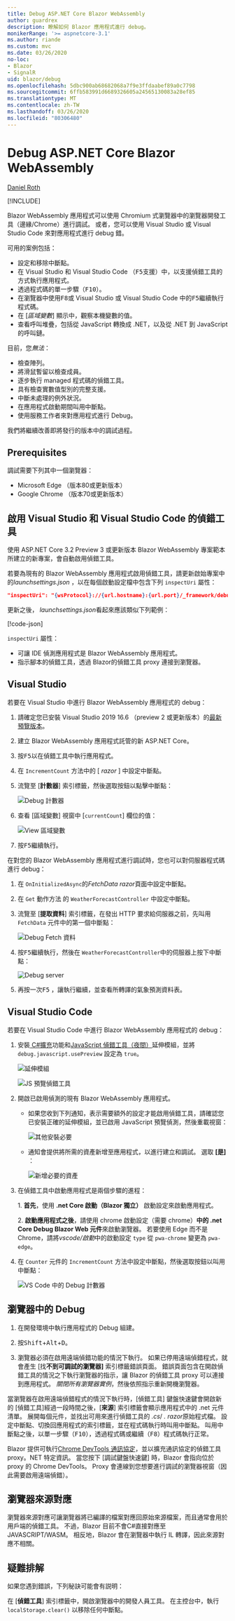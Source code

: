 ```yaml
---
title: Debug ASP.NET Core Blazor WebAssembly
author: guardrex
description: 瞭解如何 Blazor 應用程式進行 debug。
monikerRange: '>= aspnetcore-3.1'
ms.author: riande
ms.custom: mvc
ms.date: 03/26/2020
no-loc:
- Blazor
- SignalR
uid: blazor/debug
ms.openlocfilehash: 5dbc900ab68682068a7f9e3ffdaabef89a0c7798
ms.sourcegitcommit: 6ffb583991d6689326605a24565130083a28ef85
ms.translationtype: MT
ms.contentlocale: zh-TW
ms.lasthandoff: 03/26/2020
ms.locfileid: "80306480"
---
```

# <a name="debug-aspnet-core-opno-locblazor-webassembly"></a>Debug ASP.NET Core Blazor WebAssembly

[Daniel Roth](https://github.com/danroth27)

[!INCLUDE[](~/includes/blazorwasm-preview-notice.md)]

Blazor WebAssembly 應用程式可以使用 Chromium 式瀏覽器中的瀏覽器開發工具（邊緣/Chrome）進行調試。  或者，您可以使用 Visual Studio 或 Visual Studio Code 來對應用程式進行 debug 錯。

可用的案例包括：

* 設定和移除中斷點。
* 在 Visual Studio 和 Visual Studio Code （<kbd>F5</kbd>支援）中，以支援偵錯工具的方式執行應用程式。
* 透過程式碼的單一步驟（<kbd>F10</kbd>）。
* 在瀏覽器中使用<kbd>F8</kbd>或 Visual Studio 或 Visual Studio Code 中的<kbd>F5</kbd>繼續執行程式碼。
* 在 [*區域變數*] 顯示中，觀察本機變數的值。
* 查看呼叫堆疊，包括從 JavaScript 轉換成 .NET，以及從 .NET 到 JavaScript 的呼叫鏈。

目前，您*無法*：

* 檢查陣列。
* 將滑鼠暫留以檢查成員。
* 逐步執行 managed 程式碼的偵錯工具。
* 具有檢查實數值型別的完整支援。
* 中斷未處理的例外狀況。
* 在應用程式啟動期間叫用中斷點。
* 使用服務工作者來對應用程式進行 Debug。

我們將繼續改善即將發行的版本中的調試過程。

## <a name="prerequisites"></a>Prerequisites

調試需要下列其中一個瀏覽器：

* Microsoft Edge （版本80或更新版本）
* Google Chrome （版本70或更新版本）

## <a name="enable-debugging-for-visual-studio-and-visual-studio-code"></a>啟用 Visual Studio 和 Visual Studio Code 的偵錯工具

使用 ASP.NET Core 3.2 Preview 3 或更新版本 Blazor WebAssembly 專案範本所建立的新專案，會自動啟用偵錯工具。

若要為現有的 Blazor WebAssembly 應用程式啟用偵錯工具，請更新啟始專案中的*launchsettings.json* ，以在每個啟動設定檔中包含下列 `inspectUri` 屬性：

```json
"inspectUri": "{wsProtocol}://{url.hostname}:{url.port}/_framework/debug/ws-proxy?browser={browserInspectUri}"
```

更新之後， *launchsettings.json*看起來應該類似下列範例：

[!code-json[](debug/launchSettings.json?highlight=14,22)]

`inspectUri` 屬性：

* 可讓 IDE 偵測應用程式是 Blazor WebAssembly 應用程式。
* 指示腳本的偵錯工具，透過 Blazor的偵錯工具 proxy 連接到瀏覽器。

## <a name="visual-studio"></a>Visual Studio

若要在 Visual Studio 中進行 Blazor WebAssembly 應用程式的 debug：

1. 請確定您已安裝 Visual Studio 2019 16.6 （preview 2 或更新版本）的[最新預覽版本](https://visualstudio.com/preview)。
1. 建立 Blazor WebAssembly 應用程式託管的新 ASP.NET Core。
1. 按<kbd>F5</kbd>以在偵錯工具中執行應用程式。
1. 在 `IncrementCount` 方法中的 [ *razor* ] 中設定中斷點。
1. 流覽至 [**計數器**] 索引標籤，然後選取按鈕以點擊中斷點：

   ![Debug 計數器](https://devblogs.microsoft.com/aspnet/wp-content/uploads/sites/16/2020/03/vs-debug-counter.png)

1. 查看 [區域變數] 視窗中 [`currentCount`] 欄位的值：

   ![View 區域變數](https://devblogs.microsoft.com/aspnet/wp-content/uploads/sites/16/2020/03/vs-debug-locals.png)

1. 按<kbd>F5</kbd>繼續執行。

在對您的 Blazor WebAssembly 應用程式進行調試時，您也可以對伺服器程式碼進行 debug：

1. 在 `OnInitializedAsync`的*FetchData razor*頁面中設定中斷點。
1. 在 `Get` 動作方法 的 `WeatherForecastController` 中設定中斷點。
1. 流覽至 [**提取資料**] 索引標籤，在發出 HTTP 要求給伺服器之前，先叫用 `FetchData` 元件中的第一個中斷點：

   ![Debug Fetch 資料](https://devblogs.microsoft.com/aspnet/wp-content/uploads/sites/16/2020/03/vs-debug-fetch-data.png)

1. 按<kbd>F5</kbd>繼續執行，然後在 `WeatherForecastController`中的伺服器上按下中斷點：

   ![Debug server](https://devblogs.microsoft.com/aspnet/wp-content/uploads/sites/16/2020/03/vs-debug-server.png)

1. 再按一次<kbd>F5</kbd> ，讓執行繼續，並查看所轉譯的氣象預測資料表。

## <a name="visual-studio-code"></a>Visual Studio Code

若要在 Visual Studio Code 中進行 Blazor WebAssembly 應用程式的 debug：
 
1. 安裝[ C#擴充](https://marketplace.visualstudio.com/items?itemName=ms-dotnettools.csharp)功能和[JavaScript 偵錯工具（夜間）](https://marketplace.visualstudio.com/items?itemName=ms-vscode.js-debug-nightly)延伸模組，並將 `debug.javascript.usePreview` 設定為 `true`。

   ![延伸模組](https://devblogs.microsoft.com/aspnet/wp-content/uploads/sites/16/2020/03/vscode-extensions.png)

   ![JS 預覽偵錯工具](https://devblogs.microsoft.com/aspnet/wp-content/uploads/sites/16/2020/03/vscode-js-use-preview.png)

1. 開啟已啟用偵測的現有 Blazor WebAssembly 應用程式。

   * 如果您收到下列通知，表示需要額外的設定才能啟用偵錯工具，請確認您已安裝正確的延伸模組，並已啟用 JavaScript 預覽偵測，然後重載視窗：

     ![其他安裝必要](https://devblogs.microsoft.com/aspnet/wp-content/uploads/sites/16/2020/03/vscode-additional-setup.png)

   * 通知會提供將所需的資產新增至應用程式，以進行建立和調試。 選取 **[是]** ：

     ![新增必要的資產](https://devblogs.microsoft.com/aspnet/wp-content/uploads/sites/16/2020/03/vscode-required-assets.png)

1. 在偵錯工具中啟動應用程式是兩個步驟的進程：

   1\. **首先**，使用 **.net Core 啟動（Blazor 獨立）** 啟動設定來啟動應用程式。

   2\. **啟動應用程式之後**，請使用 chrome 啟動設定（需要 chrome）**中的 .net Core Debug Blazor Web 元件**來啟動瀏覽器。 若要使用 Edge 而不是 Chrome，請將*vscode/啟動*中的啟動設定 `type` 從 `pwa-chrome` 變更為 `pwa-edge`。

1. 在 `Counter` 元件的 `IncrementCount` 方法中設定中斷點，然後選取按鈕以叫用中斷點：

   ![VS Code 中的 Debug 計數器](https://devblogs.microsoft.com/aspnet/wp-content/uploads/sites/16/2020/03/vscode-debug-counter.png)

## <a name="debug-in-the-browser"></a>瀏覽器中的 Debug

1. 在開發環境中執行應用程式的 Debug 組建。

1. 按<kbd>Shift</kbd>+<kbd>Alt</kbd>+<kbd>D</kbd>。

1. 瀏覽器必須在啟用遠端偵錯功能的情況下執行。 如果已停用遠端偵錯程式，就會產生 [找**不到可調試的瀏覽器]** 索引標籤錯誤頁面。 錯誤頁面包含在開啟偵錯工具的情況之下執行瀏覽器的指示，讓 Blazor 的偵錯工具 proxy 可以連接到應用程式。 *關閉所有瀏覽器實例*，然後依照指示重新開機瀏覽器。

當瀏覽器在啟用遠端偵錯程式的情況下執行時，[偵錯工具] 鍵盤快速鍵會開啟新的 [偵錯工具]經過一段時間之後，[**來源**] 索引標籤會顯示應用程式中的 .net 元件清單。 展開每個元件，並找出可用來進行偵錯工具的 *.cs*/ *. razor*原始程式檔。 設定中斷點、切換回應用程式的索引標籤，並在程式碼執行時叫用中斷點。 叫用中斷點之後，以單一步驟（<kbd>F10</kbd>），透過程式碼或繼續（<kbd>F8</kbd>）程式碼執行正常。

Blazor 提供可執行[Chrome DevTools 通訊協定](https://chromedevtools.github.io/devtools-protocol/)，並以擴充通訊協定的偵錯工具 proxy。NET 特定資訊。 當您按下 [調試鍵盤快速鍵] 時，Blazor 會指向位於 proxy 的 Chrome DevTools。 Proxy 會連線到您想要進行調試的瀏覽器視窗（因此需要啟用遠端偵錯）。

## <a name="browser-source-maps"></a>瀏覽器來源對應

瀏覽器來源對應可讓瀏覽器將已編譯的檔案對應回原始來源檔案，而且通常會用於用戶端的偵錯工具。 不過，Blazor 目前不會C#直接對應至 JAVASCRIPT/WASM。 相反地，Blazor 會在瀏覽器中執行 IL 轉譯，因此來源對應不相關。

## <a name="troubleshoot"></a>疑難排解

如果您遇到錯誤，下列秘訣可能會有説明：

在 [**偵錯工具**] 索引標籤中，開啟瀏覽器中的開發人員工具。 在主控台中，執行 `localStorage.clear()` 以移除任何中斷點。

